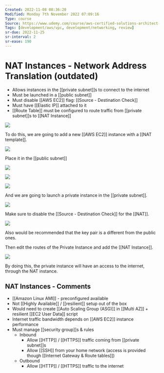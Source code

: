 ```yaml
---
Created: 2022-11-08 08:36:20
Modified: Monday 7th November 2022 07:09:16
Type: course
Source: https://www.udemy.com/course/aws-certified-solutions-architect-associate-saa-c01/?xref=E0Aed11STH4LPUQvCz0GJFABTmM=
Tags: [development/aws/vpc, development/networking, review]
sr-due: 2022-11-25
sr-interval: 2
sr-ease: 190
---
```


# NAT Instances - Network Address Translation (outdated)

- Allows instances in the [[private subnet]]s to connect to the internet
- Must be launched in a [[public subnet]]
- Must disable [[AWS EC2]] flag: [[Source - Destination Check]]
- Must have [[Elastic IP]] attached to it
- [[Route Table]] must be configured to route traffic from [[private subnet]]s to [[NAT Instance]]


![](2020-01-01-16-40-26.png)

To do this, we are going to add a new [[AWS EC2]] instance with a [[NAT template]].

![](2020-01-01-16-44-56.png)

Place it in the [[public subnet]]

![](2020-01-01-16-45-28.png)

![](2020-01-01-16-48-08.png)

![](2020-01-01-16-51-46.png)

And we are going to launch a private instance in the [[private subnet]].

![](2020-01-01-16-49-07.png)

Make sure to disable the [[Source - Destination Check]] for the [[NAT]].

![](2020-01-01-16-50-27.png)

Also would be recommended that the key pair is a different from the public ones.

Then edit the routes of the Private Instance and add the [[NAT Instance]].

![](2020-01-01-16-53-38.png)

By doing this, the private instance will have an access to the internet, through the NAT instance.

## NAT Instances - Comments

- [[Amazon Linux AMI]] - preconfigured available
- Not [[Highly Available]] / [[resilient]] setup out of the box
- Would need to create [[Auto Scaling Group (ASG)]] in [[Multi AZ]] + resilient [[EC2 User Data]] script
- Internet traffic bandwidth depends on [[AWS EC2]] instance performance
- Must manage [[security group]]s & rules
    - Inbound
        - Allow [[HTTP]] / [[HTTPS]] traffic coming from [[private subnet]]s
        - Allow [[SSH]] from your home network (access is provided though [[Internet Gateway & Route tables]])
    - Outbound
        - Allow [[HTTP]] / [[HTTPS]] traffic to the internet